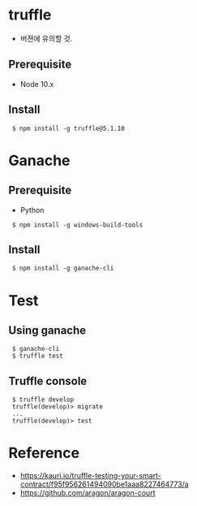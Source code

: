 # truffle

* 버젼에 유의할 것.

## Prerequisite
* Node 10.x

## Install
```console
 $ npm install -g truffle@5.1.10
```

# Ganache

## Prerequisite
* Python
```console
 $ npm install -g windows-build-tools
```

## Install
```console
 $ npm install -g ganache-cli
```

# Test
## Using ganache
```console
 $ ganache-cli
 $ truffle test
```

## Truffle console
```console
 $ truffle develop
 truffle(develop)> migrate
 ...
 truffle(develop)> test
```

# Reference
* https://kauri.io/truffle-testing-your-smart-contract/f95f956261494090be1aaa8227464773/a
* https://github.com/aragon/aragon-court